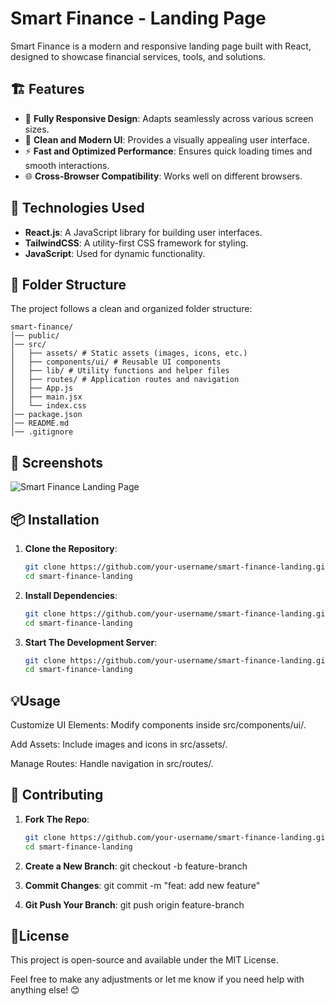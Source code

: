 # Smart Finance - Landing Page
Smart Finance is a modern and responsive landing page built with React, designed to showcase financial services, tools, and solutions.

## 🏗 Features
- 📱 **Fully Responsive Design**: Adapts seamlessly across various screen sizes.
- 🎨 **Clean and Modern UI**: Provides a visually appealing user interface.
- ⚡ **Fast and Optimized Performance**: Ensures quick loading times and smooth interactions.
- 🌐 **Cross-Browser Compatibility**: Works well on different browsers.

## 🚀 Technologies Used
- **React.js**: A JavaScript library for building user interfaces.
- **TailwindCSS**: A utility-first CSS framework for styling.
- **JavaScript**: Used for dynamic functionality.

## 📂 Folder Structure
The project follows a clean and organized folder structure:

```
smart-finance/  
│── public/
│── src/
│   ├── assets/ # Static assets (images, icons, etc.)
│   ├── components/ui/ # Reusable UI components
│   ├── lib/ # Utility functions and helper files
│   ├── routes/ # Application routes and navigation
│   ├── App.js
│   ├── main.jsx
│   └── index.css
│── package.json
│── README.md
│── .gitignore
```

## 📸 Screenshots

![Smart Finance Landing Page](./public/smart-finance.png)  

## 📦 Installation

1. **Clone the Repository**:
   ```bash
   git clone https://github.com/your-username/smart-finance-landing.git
   cd smart-finance-landing

2. **Install Dependencies**:
   ```bash
   git clone https://github.com/your-username/smart-finance-landing.git
   cd smart-finance-landing

2. **Start The Development Server**:
   ```bash
   git clone https://github.com/your-username/smart-finance-landing.git
   cd smart-finance-landing

## 💡Usage

Customize UI Elements: Modify components inside src/components/ui/.

Add Assets: Include images and icons in src/assets/.

Manage Routes: Handle navigation in src/routes/.

## 🔧 Contributing

1. **Fork The Repo**:
   ```bash
   git clone https://github.com/your-username/smart-finance-landing.git
   cd smart-finance-landing

2. **Create a New Branch**:
    git checkout -b feature-branch

3. **Commit Changes**:
    git commit -m "feat: add new feature"

3. **Git Push Your Branch**:
    git push origin feature-branch

## 📜License
This project is open-source and available under the MIT License.

Feel free to make any adjustments or let me know if you need help with anything else! 😊